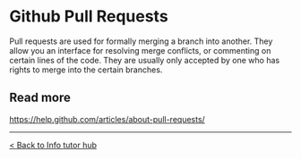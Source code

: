 # Github Pull Requests

Pull requests are used for formally merging a branch into another. They allow you an interface for resolving merge conflicts, or commenting on certain lines of the code. They are usually only accepted by one who has rights to merge into the certain branches. 

## Read more

https://help.github.com/articles/about-pull-requests/

---

[< Back to Info tutor hub](/blog/infotutor-home)